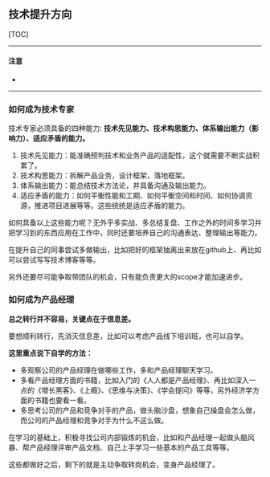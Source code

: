 ## 技术提升方向

[TOC]

------

#### 注意

- 

------

### 如何成为技术专家

技术专家必须具备的四种能力: **技术先见能力、技术构思能力、体系输出能力（影响力）、适应矛盾的能力。**

1. 技术先见能力：能准确预判技术和业务产品的适配性，这个就需要不断实战积累了。
2. 技术构思能力：拆解产品业务，设计框架，落地框架。
3. 体系输出能力：能总结技术方法论，并具备沟通及输出能力。
4. 适应矛盾的能力：如何平衡性能和工期、如何平衡空间和时间、如何协调资源，推进项目进展等等。这些统统是适应矛盾的能力。


如何具备以上这些能力呢？无外乎多实战、多总结复盘、工作之外的时间多学习并把学习到的东西应用在工作中，同时还要培养自己的沟通表达、整理输出等能力。

在提升自己的同事尝试多做输出，比如把好的框架抽离出来放在github上、再比如可以尝试写写技术博客等等。

另外还要尽可能争取带团队的机会，只有能负责更大的scope才能加速进步。





### 如何成为产品经理

**总之转行并不容易，关键点在于信息差。**

要想顺利转行，先消灭信息差，比如可以考虑产品线下培训班，也可以自学。

**这里重点说下自学的方法：**

- 多观察公司的产品经理在做哪些工作，多和产品经理聊天学习。
- 多看产品经理方面的书籍，比如入门的《人人都是产品经理》、再比如深入一点的《增长黑客》、《上瘾》、《思维与决策》、《学会提问》等等，另外经济学方面的书籍也要看一看。
- 多思考公司的产品和竞争对手的产品，做头脑沙盘，想象自己操盘会怎么做，而公司的产品经理和竞争对手为什么不这么做。

在学习的基础上，积极寻找公司内部锻炼的机会，比如和产品经理一起做头脑风暴、帮产品经理评审产品文档、自己上手学习一些基本的产品工具等等。

这些都做好之后，剩下的就是主动争取转岗机会，变身产品经理了。




















































